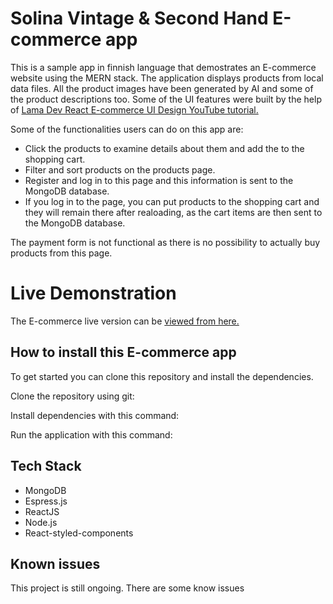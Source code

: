 # Solina Vintage &amp; Second Hand E-commerce app

This is a sample app in finnish language that demostrates an E-commerce website using the MERN stack. The application displays products from local data files. All the product images have been generated by AI and some of the product descriptions too. Some of the UI features were built by the help of [Lama Dev React E-commerce UI Design YouTube tutorial.](https://www.youtube.com/watch?v=c1xTDSIXit8&t=9667s)

Some of the functionalities users can do on this app are:

- Click the products to examine details about them and add the to the shopping cart.
- Filter and sort products on the products page.
- Register and log in to this page and this information is sent to the MongoDB database.
- If you log in to the page, you can put products to the shopping cart and they will remain there after realoading,
  as the cart items are then sent to the MongoDB database.

The payment form is not functional as there is no possibility to actually buy products from this page.

# Live Demonstration

The E-commerce live version can be [viewed from here.](https://solinavintage.onrender.com/)

## How to install this E-commerce app

To get started you can clone this repository and install the dependencies.

Clone the repository using git:

Install dependencies with this command:

Run the application with this command:

## Tech Stack

- MongoDB
- Espress.js
- ReactJS
- Node.js
- React-styled-components

## Known issues

This project is still ongoing. There are some know issues